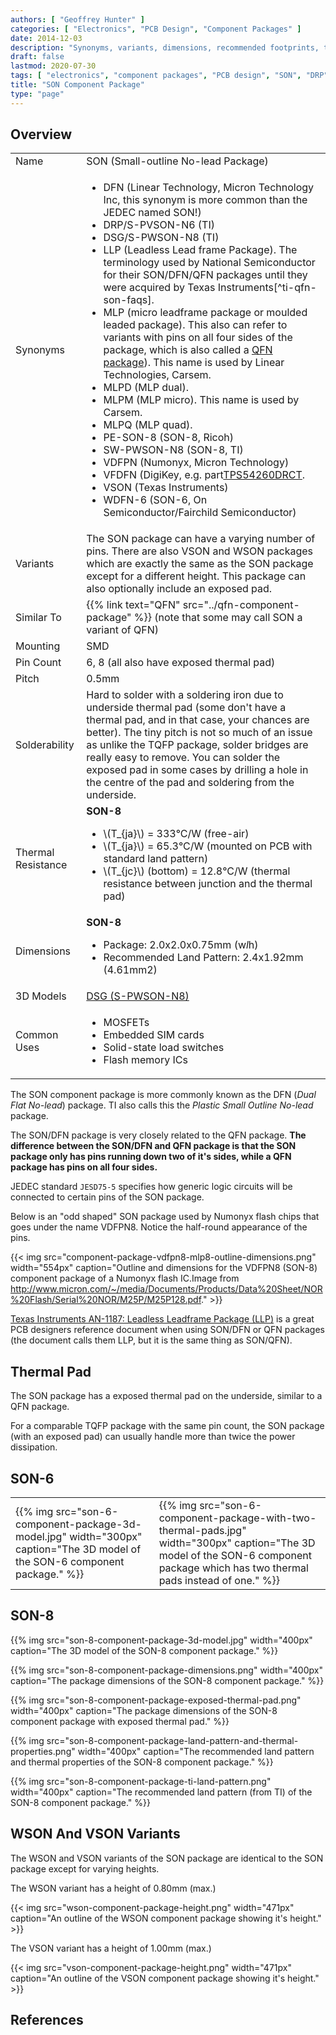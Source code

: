 ```yaml
---
authors: [ "Geoffrey Hunter" ]
categories: [ "Electronics", "PCB Design", "Component Packages" ]
date: 2014-12-03
description: "Synonyms, variants, dimensions, recommended footprints, thermal resistance and more info about the SON (DFN) component package."
draft: false
lastmod: 2020-07-30
tags: [ "electronics", "component packages", "PCB design", "SON", "DRP", "DFN", "DSG", "MLP", "MLPD", "MLPM", "VFDFN", "VDFPN", "VSON", "QFN" ]
title: "SON Component Package"
type: "page"
---
```


## Overview

<table>
<tbody >
<tr>
	<td>Name</td>
	<td>SON (Small-outline No-lead Package)</td>
</tr>
<tr >
	<td>Synonyms</td>
	<td>
		<ul>
			<li>DFN (Linear Technology, Micron Technology Inc, this synonym is more common than the JEDEC named SON!)</li>
			<li>DRP/S-PVSON-N6 (TI)</li>
			<li>DSG/S-PWSON-N8 (TI)</li>
      <li>LLP (Leadless Lead frame Package). The terminology used by National Semiconductor for their SON/DFN/QFN packages until they were acquired by Texas Instruments[^ti-qfn-son-faqs].</li>
			<li>MLP (micro leadframe package or moulded leaded package). This also can refer to variants with pins on all four sides of the package, which is also called a <a href="/pcb-design/component-packages/qfn-component-package">QFN package</a>). This name is used by Linear Technologies, Carsem.</li>
			<li>MLPD (MLP dual).</li>
			<li>MLPM (MLP micro). This name is used by Carsem.</li>
			<li>MLPQ (MLP quad).</li>
			<li>PE-SON-8 (SON-8, Ricoh)</li>
			<li>SW-PWSON-N8 (SON-8, TI)</li>
			<li>VDFPN (Numonyx, Micron Technology)</li>
      <li>VFDFN (DigiKey, e.g. part<a href="https://www.digikey.com/product-detail/en/texas-instruments/TPS54260DRCT/296-28102-1-ND/2509805">TPS54260DRCT</a>.</li>
      <li>VSON (Texas Instruments)</li>
			<li>WDFN-6 (SON-6, On Semiconductor/Fairchild Semiconductor)</li>
		</ul>
	</td>
</tr>
<tr>
  <td>Variants</td>
  <td>The SON package can have a varying number of pins. There are also VSON and WSON packages which are exactly the same as the SON package except for a different height. This package can also optionally include an exposed pad.</td>
</tr>
<tr>
  <td>Similar To</td>
  <td>{{% link text="QFN" src="../qfn-component-package" %}} (note that some may call SON a variant of QFN)</td>
</tr>
<tr>
  <td>Mounting</td>
  <td>SMD</td>
</tr>
<tr>
  <td>Pin Count</td>
  <td>6, 8 (all also have exposed thermal pad)</td>
</tr>
<tr>
  <td>Pitch</td>
  <td>0.5mm</td>
</tr>
<tr>
  <td>Solderability</td>
  <td>Hard to solder with a soldering iron due to underside thermal pad (some don't have a thermal pad, and in that case, your chances are better). The tiny pitch is not so much of an issue as unlike the TQFP package, solder bridges are really easy to remove. You can solder the exposed pad in some cases by drilling a hole in the centre of the pad and soldering from the underside.</td>
</tr>
<tr>
	<td>Thermal Resistance</td>
	<td>
		<b>SON-8</b>
		<ul>
			<li>\(T_{ja}\) = 333°C/W (free-air)</li>
			<li>\(T_{ja}\) = 65.3°C/W (mounted on PCB with standard land pattern)</li>
			<li>\(T_{jc}\) (bottom) = 12.8°C/W (thermal resistance between junction and the thermal pad)</li>
		</ul>
	</td>
</tr>
<tr>
	<td>Dimensions</td>
	<td>
		<b>SON-8</b>
		<ul>
			<li>Package: 2.0x2.0x0.75mm (w<em>l</em>h)</li>
			<li>Recommended Land Pattern: 2.4x1.92mm (4.61mm2)</li>
		</ul>
	</td>
</tr>
<tr>
  <td>3D Models</td>
  <td><a href="http://www.3dcontentcentral.com/secure/download-model.aspx?catalogid=171&amp;id=421849">DSG (S-PWSON-N8)</a></td>
</tr>
<tr>
  <td>Common Uses</td>
  <td>
    <ul>
      <li>MOSFETs</li>
      <li>Embedded SIM cards</li>
      <li>Solid-state load switches</li>
      <li>Flash memory ICs</li>
    </ul>
  </td>
</tr>
</tbody>
</table>

The SON component package is more commonly known as the DFN (_Dual Flat No-lead_) package. TI also calls this the _Plastic Small Outline No-lead_ package.

The SON/DFN package is very closely related to the QFN package. **The difference between the SON/DFN and QFN package is that the SON package only has pins running down two of it's sides, while a QFN package has pins on all four sides.**

JEDEC standard `JESD75-5` specifies how generic logic circuits will be connected to certain pins of the SON package.

Below is an "odd shaped" SON package used by Numonyx flash chips that goes under the name VDFPN8. Notice the half-round appearance of the pins.

{{< img src="component-package-vdfpn8-mlp8-outline-dimensions.png" width="554px" caption="Outline and dimensions for the VDFPN8 (SON-8) component package of a Numonyx flash IC.Image from http://www.micron.com/~/media/Documents/Products/Data%20Sheet/NOR%20Flash/Serial%20NOR/M25P/M25P128.pdf." >}}

[Texas Instruments AN-1187: Leadless Leadframe Package (LLP)](https://www.ti.com/lit/an/snoa401r/snoa401r.pdf) is a great PCB designers reference document when using SON/DFN or QFN packages (the document calls them LLP, but it is the same thing as SON/QFN).

## Thermal Pad

The SON package has a exposed thermal pad on the underside, similar to a QFN package.

For a comparable TQFP package with the same pin count, the SON package (with an exposed pad) can usually handle more than twice the power dissipation.

## SON-6

<table>
  <tr>
    <td>{{% img src="son-6-component-package-3d-model.jpg" width="300px" caption="The 3D model of the SON-6 component package." %}}</td>
    <td>{{% img src="son-6-component-package-with-two-thermal-pads.jpg" width="300px" caption="The 3D model of the SON-6 component package which has two thermal pads instead of one." %}}</td>
  </tr>
</table>

## SON-8

{{% img src="son-8-component-package-3d-model.jpg" width="400px" caption="The 3D model of the SON-8 component package." %}}

{{% img src="son-8-component-package-dimensions.png" width="400px" caption="The package dimensions of the SON-8 component package." %}}

{{% img src="son-8-component-package-exposed-thermal-pad.png" width="400px" caption="The package dimensions of the SON-8 component package with exposed thermal pad." %}}

{{% img src="son-8-component-package-land-pattern-and-thermal-properties.png" width="400px" caption="The recommended land pattern and thermal properties of the SON-8 component package." %}}

{{% img src="son-8-component-package-ti-land-pattern.png" width="400px" caption="The recommended land pattern (from TI) of the SON-8 component package." %}}

## WSON And VSON Variants

The WSON and VSON variants of the SON package are identical to the SON package except for varying heights.

The WSON variant has a height of 0.80mm (max.)

{{< img src="wson-component-package-height.png" width="471px" caption="An outline of the WSON component package showing it's height." >}}

The VSON variant has a height of 1.00mm (max.)

{{< img src="vson-component-package-height.png" width="471px" caption="An outline of the VSON component package showing it's height." >}}

## References

[^ti-qfn-son-faqs]: <https://www.ti.com/support-quality/faqs/qfn-son-faqs.html>